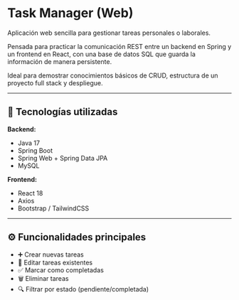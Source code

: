 # Task Manager (Web)

Aplicación web sencilla para gestionar tareas personales o laborales.  

Pensada para practicar la comunicación REST entre un backend en Spring y un frontend en React, con una base de datos SQL que guarda la información de manera persistente.  

Ideal para demostrar conocimientos básicos de CRUD, estructura de un proyecto full stack y despliegue.

---

## 🚀 Tecnologías utilizadas

**Backend:**
- Java 17  
- Spring Boot  
- Spring Web + Spring Data JPA  
- MySQL  

**Frontend:**
- React 18  
- Axios  
- Bootstrap / TailwindCSS  

---

## ⚙️ Funcionalidades principales

- ➕ Crear nuevas tareas  
- 📝 Editar tareas existentes  
- ✅ Marcar como completadas  
- 🗑️ Eliminar tareas  
- 🔍 Filtrar por estado (pendiente/completada)  

